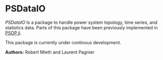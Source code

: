 # PSDataIO

*PSDataIO* Is a package to handle power system topology, time series, and statistics data. Parts of this package have been previously implemented in [PSOP.jl](https://github.com/laurentpagnier/PSOP.jl). 

This package is currently under continous development. 

**Authors:**  Robert Mieth and Laurent Pagnier
